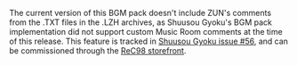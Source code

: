 
The current version of this BGM pack doesn't include ZUN's comments from the .TXT files in the .LZH archives, as Shuusou Gyoku's BGM pack implementation did not support custom Music Room comments at the time of this release. This feature is tracked in [Shuusou Gyoku issue #56](https://github.com/nmlgc/ssg/issues/56), and can be commissioned through the [ReC98 storefront](https://rec98.nmlgc.net).
